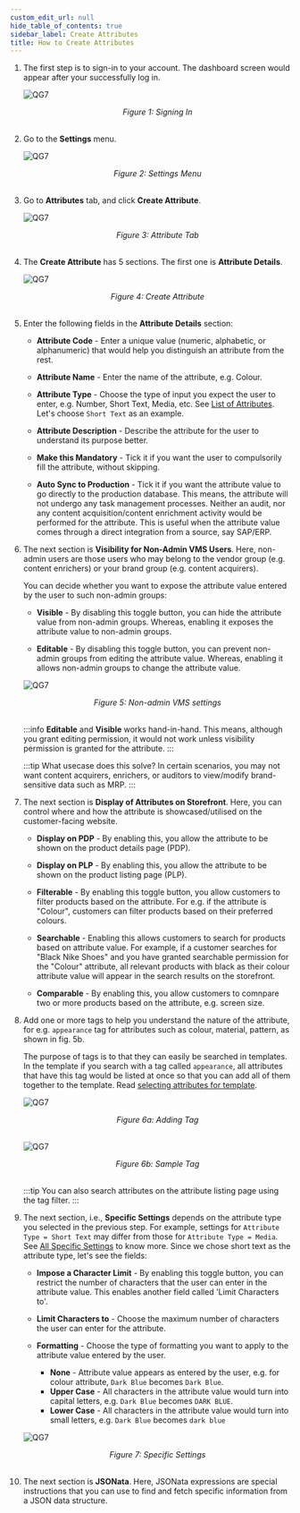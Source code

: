 ```yaml
---
custom_edit_url: null
hide_table_of_contents: true
sidebar_label: Create Attributes
title: How to Create Attributes
---
```


1. The first step is to sign-in to your account. The dashboard screen would appear after your successfully log in.

    ![QG7](https://cdn.pixelbin.io/v2/doc/original/vms/attribute/dashboard.png)
    <center><em>Figure 1: Signing In</em></center><br />

2. Go to the **Settings** menu.

    ![QG7](https://cdn.pixelbin.io/v2/doc/original/vms/attribute/settings.png)
    <center><em>Figure 2: Settings Menu</em></center><br />

3. Go to **Attributes** tab, and click **Create Attribute**.

    ![QG7](https://cdn.pixelbin.io/v2/doc/original/vms/attribute/attribute-nav.png)
    <center><em>Figure 3: Attribute Tab</em></center><br />

4. The **Create Attribute** has 5 sections. The first one is **Attribute Details**.

    ![QG7](https://cdn.pixelbin.io/v2/doc/original/vms/attribute/new-attribute.png)
    <center><em>Figure 4: Create Attribute</em></center><br />

5. Enter the following fields in the **Attribute Details** section:
    * **Attribute Code** - Enter a unique value (numeric, alphabetic, or alphanumeric) that would help you distinguish an attribute from the rest.

    * **Attribute Name** - Enter the name of the attribute, e.g. Colour.

    * **Attribute Type** - Choose the type of input you expect the user to enter, e.g. Number, Short Text, Media, etc. See [List of Attributes](##attribute-type). Let's choose `Short Text` as an example.

    * **Attribute Description** - Describe the attribute for the user to understand its purpose better.

    * **Make this Mandatory** - Tick it if you want the user to compulsorily fill the attribute, without skipping.

    * **Auto Sync to Production** - Tick it if you want the attribute value to go directly to the production database. This means, the attribute will not undergo any task management processes. Neither an audit, nor any content acquisition/content enrichment activity would be performed for the attribute. This is useful when the attribute value comes through a direct integration from a source, say SAP/ERP.

6. The next section is **Visibility for Non-Admin VMS Users**. Here, non-admin users are those users who may belong to the vendor group (e.g. content enrichers) or your brand group (e.g. content acquirers). 

    You can decide whether you want to expose the attribute value entered by the user to such non-admin groups:
    
    * **Visible** - By disabling this toggle button, you can hide the attribute value from non-admin groups. Whereas, enabling it exposes the attribute value to non-admin groups.

    * **Editable** - By disabling this toggle button, you can prevent non-admin groups from editing the attribute value. Whereas, enabling it allows non-admin groups to change the attribute value.

    ![QG7](https://cdn.pixelbin.io/v2/doc/original/vms/attribute/visibility.png)
    <center><em>Figure 5: Non-admin VMS settings</em></center><br />

    :::info
    **Editable** and **Visible** works hand-in-hand. This means, although you grant editing permission, it would not work unless visibility permission is granted for the attribute.
    :::

    :::tip What usecase does this solve?
    In certain scenarios, you may not want content acquirers, enrichers, or auditors to view/modify brand-sensitive data such as MRP.
    :::

7. The next section is **Display of Attributes on Storefront**. Here, you can control where and how the attribute is showcased/utilised on the customer-facing website.

    * **Display on PDP** - By enabling this, you allow the attribute to be shown on the product details page (PDP).

    * **Display on PLP** - By enabling this, you allow the attribute to be shown on the product listing page (PLP).

    * **Filterable** - By enabling this toggle button, you allow customers to filter products based on the attribute. For e.g. if the attribute is "Colour", customers can filter products based on their preferred colours.

    * **Searchable** - Enabling this allows customers to search for products based on attribute value. For example, if a customer searches for "Black Nike Shoes" and you have granted searchable permission for the "Colour" attribute, all relevant products with black as their colour attribute value will appear in the search results on the storefront.
    
    * **Comparable** - By enabling this, you allow customers to comnpare two or more products based on the attribute, e.g. screen size.

8.  Add one or more tags to help you understand the nature of the attribute, for e.g. `appearance` tag for attributes such as colour, material, pattern, as shown in fig. 5b.

    The purpose of tags is to that they can easily be searched in templates. In the template if you search with a tag called `appearance`, all attributes that have this tag would be listed at once so that you can add all of them together to the template. Read [selecting attributes for template](/docs/pim/template/create-templates#template-details--attribute-selection). 

    ![QG7](https://cdn.pixelbin.io/v2/doc/original/vms/attribute/new-attribute-1.png)
    <center><em>Figure 6a: Adding Tag</em></center><br />

    ![QG7](https://cdn.pixelbin.io/v2/doc/original/vms/attribute/tags.png)
    <center><em>Figure 6b: Sample Tag</em></center><br />

    :::tip 
    You can also search attributes on the attribute listing page using the tag filter.
    :::

9. The next section, i.e., **Specific Settings** depends on the attribute type you selected in the previous step. For example, settings for `Attribute Type = Short Text` may differ from those for `Attribute Type = Media`. See [All Specific Settings](#all-specific-settings) to know more. Since we chose short text as the attribute type, let's see the fields:
    
    * **Impose a Character Limit** - By enabling this toggle button, you can restrict the number of characters that the user can enter in the attribute value. This enables another field called 'Limit Characters to'.

    * **Limit Characters to** - Choose the maximum number of characters the user can enter for the attribute.

    * **Formatting** - Choose the type of formatting you want to apply to the attribute value entered by the user.
        * **None** - Attribute value appears as entered by the user, e.g. for colour attribute, `Dark Blue` becomes `Dark Blue`.
        * **Upper Case** - All characters in the attribute value would turn into capital letters, e.g. `Dark Blue` becomes `DARK BLUE`.
        * **Lower Case** - All characters in the attribute value would turn into small letters, e.g. `Dark Blue` becomes `dark blue`

    ![QG7](https://cdn.pixelbin.io/v2/doc/original/vms/attribute/new-attribute-2.png)
    <center><em>Figure 7: Specific Settings</em></center><br />

10. The next section is **JSONata**. Here, JSONata expressions are special instructions that you can use to find and fetch specific information from a JSON data structure. 
